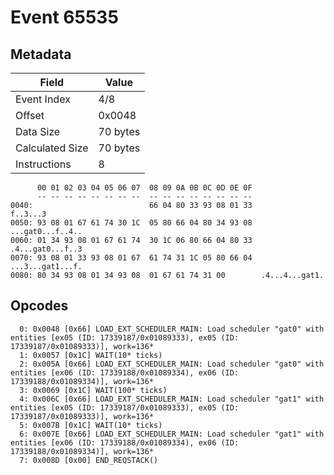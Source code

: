 # Event 65535

## Metadata

| Field           | Value    |
|-----------------|----------|
| Event Index     | 4/8      |
| Offset          | 0x0048   |
| Data Size       | 70 bytes |
| Calculated Size | 70 bytes |
| Instructions    | 8        |

```
      00 01 02 03 04 05 06 07  08 09 0A 0B 0C 0D 0E 0F
      -- -- -- -- -- -- -- --  -- -- -- -- -- -- -- --
0040:                          66 04 80 33 93 08 01 33          f..3...3
0050: 93 08 01 67 61 74 30 1C  05 80 66 04 80 34 93 08  ...gat0...f..4..
0060: 01 34 93 08 01 67 61 74  30 1C 06 80 66 04 80 33  .4...gat0...f..3
0070: 93 08 01 33 93 08 01 67  61 74 31 1C 05 80 66 04  ...3...gat1...f.
0080: 80 34 93 08 01 34 93 08  01 67 61 74 31 00        .4...4...gat1.  
```

## Opcodes

```
  0: 0x0048 [0x66] LOAD_EXT_SCHEDULER_MAIN: Load scheduler "gat0" with entities [ex05 (ID: 17339187/0x01089333), ex05 (ID: 17339187/0x01089333)], work=136*
  1: 0x0057 [0x1C] WAIT(10* ticks)
  2: 0x005A [0x66] LOAD_EXT_SCHEDULER_MAIN: Load scheduler "gat0" with entities [ex06 (ID: 17339188/0x01089334), ex06 (ID: 17339188/0x01089334)], work=136*
  3: 0x0069 [0x1C] WAIT(100* ticks)
  4: 0x006C [0x66] LOAD_EXT_SCHEDULER_MAIN: Load scheduler "gat1" with entities [ex05 (ID: 17339187/0x01089333), ex05 (ID: 17339187/0x01089333)], work=136*
  5: 0x007B [0x1C] WAIT(10* ticks)
  6: 0x007E [0x66] LOAD_EXT_SCHEDULER_MAIN: Load scheduler "gat1" with entities [ex06 (ID: 17339188/0x01089334), ex06 (ID: 17339188/0x01089334)], work=136*
  7: 0x008D [0x00] END_REQSTACK()
```

